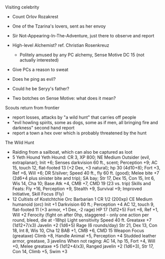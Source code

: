 Visiting celebrity
- Count Orlov Rozakrest
- One of the Tzarina's lovers, sent as her envoy
- Sir Not-Appearing-In-The-Adventure, just there to observe and report
- High-level Alchemist? ref. Christian Rosenkreuz
  - Politely amused by any PC alchemy, Sense Motive DC 15 (not actually interested)
- Give PCs a reason to sweat
- Does he ping as evil?
- Could he be Seryy's father?

- Two botches on Sense Motive: what does it mean?

Scouts return from frontier
- report losses, attacks by "a wild hunt" that carries off people
- "evil howling spirits, some as dogs, some as if men, all bringing fire and darkness" second hand report
- report a town a hex over which is probably threatened by the hunt

The Wild Hunt
- Raiding from a sailboat, which can also be captured as loot
- 5 Yeth Hound
  Yeth Hound: CR 3, XP 800; NE Medium Outsider (evil, extraplanar); Init +6; Senses darkvision 60 ft., scent; Perception +9; AC 15, touch 12, flat-footed 13 (+2 Dex, +3 natural); hp 30 (4d10+8); Fort +3, Ref +6, Will +6; DR 5/silver; Speed 40 ft., fly 60 ft. (good); Melee bite +7 (2d6+4 plus sinister bite and trip); SA bay; Str 17, Dex 15, Con 15, Int 6, Wis 14, Cha 10; Base Atk +4, CMB +7, CMD 19 (23 vs. trip)
  Skills and Feats: Fly +16, Perception +9, Stealth +9, Survival +9; Improved Initiative, Skill Focus (Fly)
- 12 Cultists of Kostchtchie
  Orc Barbarian 1
  CR 1/2 (200xp)
  CE Medium humanoid (orc)
  Init +1
  Darkvision 60 ft.;  Perception +4
  AC 12, touch 9, flat-footed 11 (+3 armor, +1 Dex, -2 rage)
  HP 17 (1d12+5)
  Fort +6, Ref +1, Will +2
  Ferocity (fight on after 0hp, staggered - only one action per round, bleed, die at -18hp)
  Light sensitivity
  Speed 40 ft.
  Greataxe +7 (1d12+7/x3)
  Javelin +2 (1d6+5)
  Rage (6 rounds/day)
  Str 21, Dex 13, Con 18, Int 8, Wis 10, Cha 12
  BAB +1, CMB +6, CMD 15
  Weapon Focus (greataxe)
  Climb +8, Handle Animal +5, Perception +4
  Studded leather armor, greataxe, 3 javelins
  When not raging: AC 14, hp 15, Fort +4, Will +0, Melee greataxe +5 (1d12+4/x3), Ranged javelin +2 (1d6+3), Str 17, Con 14, Climb +5, Swim +3


